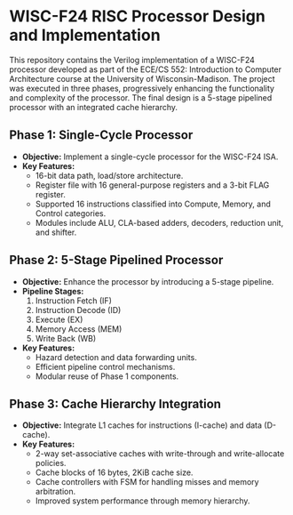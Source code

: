 # WISC-F24 RISC Processor Design and Implementation
This repository contains the Verilog implementation of a WISC-F24 processor developed as part of the ECE/CS 552: Introduction to Computer Architecture course at the University of Wisconsin-Madison. The project was executed in three phases, progressively enhancing the functionality and complexity of the processor. The final design is a 5-stage pipelined processor with an integrated cache hierarchy.


## Phase 1: Single-Cycle Processor
- **Objective:** Implement a single-cycle processor for the WISC-F24 ISA.
- **Key Features:**
  - 16-bit data path, load/store architecture.
  - Register file with 16 general-purpose registers and a 3-bit FLAG register.
  - Supported 16 instructions classified into Compute, Memory, and Control categories.
  - Modules include ALU, CLA-based adders, decoders, reduction unit, and shifter.

## Phase 2: 5-Stage Pipelined Processor
- **Objective:** Enhance the processor by introducing a 5-stage pipeline.
- **Pipeline Stages:**
  1. Instruction Fetch (IF)
  2. Instruction Decode (ID)
  3. Execute (EX)
  4. Memory Access (MEM)
  5. Write Back (WB)
- **Key Features:**
  - Hazard detection and data forwarding units.
  - Efficient pipeline control mechanisms.
  - Modular reuse of Phase 1 components.

## Phase 3: Cache Hierarchy Integration
- **Objective:** Integrate L1 caches for instructions (I-cache) and data (D-cache).
- **Key Features:**
  - 2-way set-associative caches with write-through and write-allocate policies.
  - Cache blocks of 16 bytes, 2KiB cache size.
  - Cache controllers with FSM for handling misses and memory arbitration.
  - Improved system performance through memory hierarchy.
